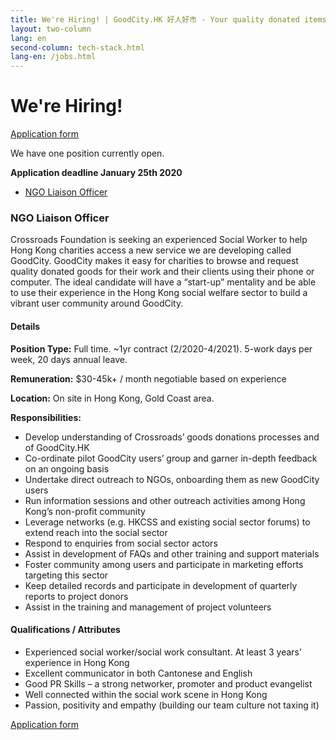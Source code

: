 ```yaml
---
title: We're Hiring! | GoodCity.HK 好人好市 - Your quality donated items can help people in need.
layout: two-column
lang: en
second-column: tech-stack.html
lang-en: /jobs.html
---
```


# We're Hiring!

<a href="https://crossroads-foundation.formstack.com/forms/goodcity_application" class="button small">Application form</a>

We have one position currently open.
  
**Application deadline January 25th 2020**

- [NGO Liaison Officer](#ngoliaison)

### <a name="ngoliaison"></a>NGO Liaison Officer

Crossroads Foundation is seeking an experienced Social Worker to help Hong Kong charities access a new
service we are developing called GoodCity. GoodCity makes it easy for charities to browse
and request quality donated goods for their work and their clients using their phone or computer.
The ideal candidate will have a “start-up” mentality and be able to use their
experience in the Hong Kong social welfare sector to build a vibrant user community around GoodCity.

#### Details
  
**Position Type:** Full time. ~1yr contract (2/2020-4/2021). 5-work days per week, 20 days annual leave.

**Remuneration:** $30-45k+ / month negotiable based on experience

**Location:** On site in Hong Kong, Gold Coast area.

**Responsibilities:**

- Develop understanding of Crossroads’ goods donations processes and of GoodCity.HK
- Co-ordinate pilot GoodCity users’ group and garner in-depth feedback on an ongoing basis
- Undertake direct outreach to NGOs, onboarding them as new GoodCity users
- Run information sessions and other outreach activities among Hong Kong’s non-profit community
- Leverage networks (e.g. HKCSS and existing social sector forums) to extend reach into the social sector
- Respond to enquiries from social sector actors
- Assist in development of FAQs and other training and support materials
- Foster community among users and participate in marketing efforts targeting this sector
- Keep detailed records and participate in development of quarterly reports to project donors
- Assist in the training and management of project volunteers

#### Qualifications / Attributes

- Experienced social worker/social work consultant. At least 3 years’ experience in Hong Kong
- Excellent communicator in both Cantonese and English
- Good PR Skills – a strong networker, promoter and product evangelist
- Well connected within the social work scene in Hong Kong
- Passion, positivity and empathy (building our team culture not taxing it)

<a href="https://crossroads-foundation.formstack.com/forms/goodcity_application" class="button small">Application form</a>
